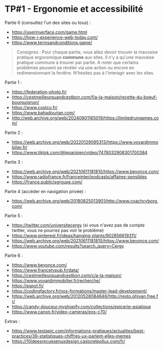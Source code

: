 # TP#1 - Ergonomie et accessibilité

Partie 0 (consultez l'un des sites ou tous) :
- https://userinyerface.com/game.html
- https://how-i-experience-web-today.com/
- https://www.termsandconditions.game/

> Consignes : Pour chaque partie, vous allez devoir trouver la mauvaise pratique ergonomique **commune** aux sites. Il n'y a qu'une mauvaise pratique commune à trouver par partie.
> A noter que certains problèmes peuvent se révéler via une action ou encore en redimensionnant la fenêtre. N'hésitez pas à l'interagir avec les sites.

Partie 1 :
- https://federation-photo.fr/
- https://cestmeilleurquandcestbon.com/f/a-la-maison/recette-du-boeuf-bourguignon/
- https://www.costco.fr/
- https://www.bahadourian.com/
- http://web.archive.org/web/20240901165019/https://limitedrungames.com/

Partie 2 :
- https://web.archive.org/web/20220129095313/https://www.vovardimmobilier.fr/
- https://www.tiktok.com/@leparisien/video/7478032908301700384

Partie 3 :
- https://web.archive.org/web/20210611181810/https://www.beyonce.com/
- https://www.radiofrance.fr/franceinter/podcasts/affaires-sensibles
- https://france.publicisgroupe.com/

Partie 4 (accéder en navigation privée) :
- https://web.archive.org/web/20180825013901/http://www.coachcyborg.com/

Partie 5 :
- https://twitter.com/universitecergy (si vous n'avez pas de compte twitter, vous ne pourrez pas voir le problème)
- https://www.pinterest.fr/ideas/hanging-plants/902856619311/
- https://web.archive.org/web/20210611181810/https://www.beyonce.com/
- https://www.youtube.com/results?search_query=Cergy

Partie 6 :
- https://www.beyonce.com/
- https://www.francetvpub.fr/data/
- https://cestmeilleurquandcestbon.com/c/a-la-maison/
- https://www.vovardimmobilier.fr/recherche/
- https://espot.fr/
- https://codingfactory.fr/nos-formations/master-lead-development/
- https://web.archive.org/web/20120528084846/http://resto.phivan.free.fr/
- https://candy-douceur.myshopify.com/collections/epicerie-asiatique
- https://www.canon.fr/video-cameras/eos-c70/

Extras :
- https://www.testapic.com/informations-pratiques/actualites/best-practices/39-statistiques-chiffres-ux-parlent-elles-memes
- https://10ideesrecuesenuxdesign.castoretpollux.com/fr/
